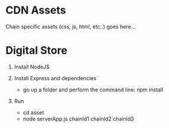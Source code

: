 CDN Assets
=============

Chain specific assets (css, js, html, etc..) goes here...

Digital Store
=============

1) Install NodeJS

2) Install Express and dependencies 
   - go up a folder and perform the command line: npm install
2) Run
   - cd asset
   - node serverApp.js chainId1 chainId2 chainId3
